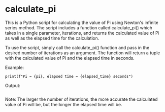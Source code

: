# calculate_pi

This is a Python script for calculating the value of Pi using Newton's infinite series method. The script includes a function called calculate_pi() which takes in a single parameter, iterations, and returns the calculated value of Pi as well as the elapsed time for the calculation.

To use the script, simply call the calculate_pi() function and pass in the desired number of iterations as an argument. The function will return a tuple with the calculated value of Pi and the elapsed time in seconds.

Example:

```pi, elapsed_time = calculate_pi(1000000)
print(f"Pi = {pi}, elapsed time = {elapsed_time} seconds")
```
Output:

```Pi = 3.141592653589793, elapsed time = 0.03717913627624512 seconds
```
Note: The larger the number of iterations, the more accurate the calculated value of Pi will be, but the longer the elapsed time will be.
